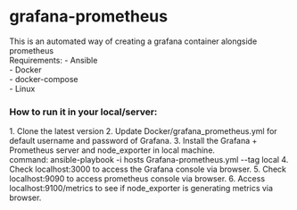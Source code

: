 # grafana-prometheus
</h2>This is an automated way of creating a grafana container alongside prometheus</h2><br>
Requirements:
- Ansible<br>
- Docker<br>
- docker-compose<br>
- Linux<br>
<h3>How to run it in your local/server:</h3>
1. Clone the latest version 
2. Update Docker/grafana_prometheus.yml for default username and password of Grafana.
3. Install the Grafana + Prometheus server  and node_exporter in local machine.<br>
   command: ansible-playbook -i hosts Grafana-prometheus.yml --tag local
4. Check localhost:3000 to access the Grafana console via browser.
5. Check localhost:9090 to access prometheus console via browser.
6. Access localhost:9100/metrics to see if node_exporter is generating metrics via browser.

